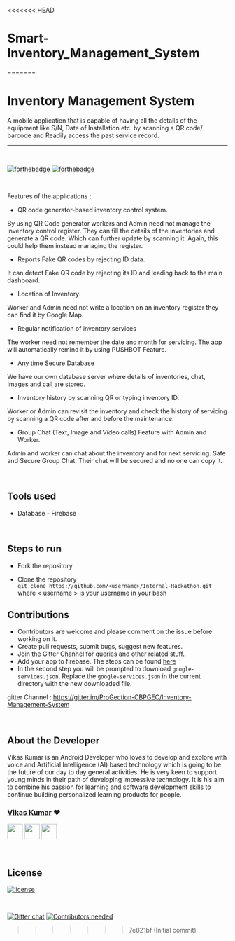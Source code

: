 <<<<<<< HEAD
# Smart-Inventory_Management_System
=======
# Inventory Management System

A mobile application that is capable of having all the details of the equipment like S/N, Date of Installation etc. by scanning a QR code/ barcode and Readily access the past service record.


<hr>

<br>

[![forthebadge](http://forthebadge.com/images/badges/built-with-love.svg)](http://forthebadge.com)
[![forthebadge](https://forthebadge.com/images/badges/check-it-out.svg)](https://forthebadge.com)

<br>

Features of the applications :

* QR code generator-based inventory control system.

By using QR Code generator workers and Admin need not manage the inventory control register. They can fill the details of the inventories and generate a QR code. Which can further update by scanning it. Again, this could help them instead managing the register. 
* Reports Fake QR codes by rejecting ID data.

It can detect Fake QR code by rejecting its ID and leading back to the main dashboard.
* Location of Inventory.

Worker and Admin need not write a location on an inventory register they can find it by Google Map.
* Regular notification of inventory services

The worker need not remember the date and month for servicing. The app will automatically remind it by using PUSHBOT Feature.
* Any time  Secure Database

We have our own database server where details of inventories, chat, Images and call are stored.
* Inventory history by scanning QR or typing inventory ID.

Worker or Admin can revisit the inventory and check the history of servicing by scanning a QR code after and before the maintenance.  
* Group Chat (Text, Image and Video calls) Feature with Admin and Worker. 

Admin and worker can chat about the inventory and for next servicing. Safe and Secure Group Chat. Their chat will be secured and no one can copy it.

<br>


## Tools used
* Database - Firebase

<br>

## Steps to run

* Fork the repository

* Clone the repository  
  `git clone https://github.com/<username>/Internal-Hackathon.git`   
  where \< username \> is your username in your bash


## Contributions 

* Contributors are welcome and please comment on the issue before working on it.
* Create pull requests, submit bugs, suggest new features.
* Join the Gitter Channel for queries and other related stuff.
* Add your app to firebase. The steps can be found [here](https://firebase.google.com/docs/database/android/start)
* In the second step you will be prompted to download ```google-services.json```. Replace the ```google-services.json``` in the current directory with the new downloaded file. 


gitter Channel : https://gitter.im/ProGection-CBPGEC/Inventory-Management-System

<br>

## About the Developer

Vikas Kumar is an Android Developer who loves to develop and explore with voice and Artificial Intelligence (AI) based technology which is going to be the future of our day to day general activities. He is very keen to support young minds in their path of developing impressive technology. It is his aim to combine his passion for learning and software development skills to continue building personalized learning products for people.

### [Vikas Kumar](https://github.com/VikasPandey121) ❤

[<img src="https://image.flaticon.com/icons/svg/185/185964.svg" width="35" padding="10">](https://linkedin.com/in/VikasPandey121/)
[<img src="https://image.flaticon.com/icons/svg/185/185981.svg" width="35" padding="10">](https://www.facebook.com/VikasPandey827)
[<img src="https://image.flaticon.com/icons/svg/185/185985.svg" width="35" padding="10">](https://www.instagram.com/VikasPandey121/)

<br>


## License

[![license](https://img.shields.io/github/license/mashape/apistatus.svg)](#)

<br>

[![Gitter chat](https://badges.gitter.im/gitterHQ/gitter.png)](https://gitter.im/ProGection-CBPGEC/WildCare) 
[![Contributors needed](https://img.shields.io/badge/contributors-needed-yellow.svg)](#)
>>>>>>> 7e821bf (Initial commit)
